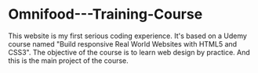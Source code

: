 # Omnifood---Training-Course
This website is my first serious coding experience. It's based on a Udemy course named "Build responsive Real World Websites with HTML5 and CSS3". The objective of the course is to learn web design by practice. And this is the main project of the course.
